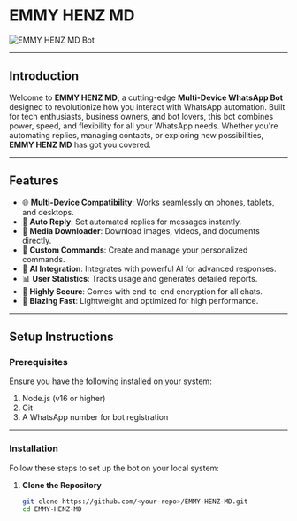# **EMMY HENZ MD**  
![EMMY HENZ MD Bot](<your-picture-url>)

---

## **Introduction**  
Welcome to **EMMY HENZ MD**, a cutting-edge **Multi-Device WhatsApp Bot** designed to revolutionize how you interact with WhatsApp automation. Built for tech enthusiasts, business owners, and bot lovers, this bot combines power, speed, and flexibility for all your WhatsApp needs. Whether you're automating replies, managing contacts, or exploring new possibilities, **EMMY HENZ MD** has got you covered.

---

## **Features**  
- 🌐 **Multi-Device Compatibility**: Works seamlessly on phones, tablets, and desktops.  
- 💬 **Auto Reply**: Set automated replies for messages instantly.  
- 📁 **Media Downloader**: Download images, videos, and documents directly.  
- 🔧 **Custom Commands**: Create and manage your personalized commands.  
- 🤖 **AI Integration**: Integrates with powerful AI for advanced responses.  
- 📊 **User Statistics**: Tracks usage and generates detailed reports.  
- 🔐 **Highly Secure**: Comes with end-to-end encryption for all chats.  
- 🚀 **Blazing Fast**: Lightweight and optimized for high performance.  

---

## **Setup Instructions**  

### **Prerequisites**  
Ensure you have the following installed on your system:  
1. Node.js (v16 or higher)  
2. Git  
3. A WhatsApp number for bot registration  

---

### **Installation**  
Follow these steps to set up the bot on your local system:  

1. **Clone the Repository**  
   ```bash
   git clone https://github.com/<your-repo>/EMMY-HENZ-MD.git
   cd EMMY-HENZ-MD
